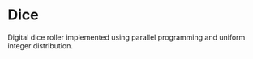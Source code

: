 # Dice
Digital dice roller implemented using parallel programming and uniform integer distribution.
